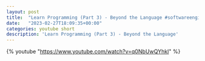 ```yaml
---
layout: post
title:  "Learn Programming (Part 3) - Beyond the Language #softwareengineering #programming #coding"
date:   "2023-02-27T18:09:35+00:00"
categories: youtube short
description: 'Learn Programming (Part 3) - Beyond the Language'
---
```

{% youtube  "https://www.youtube.com/watch?v=q0NbUwQYhkI" %}
<br />

